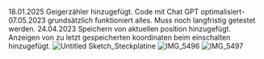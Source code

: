 18.01.2025 Geigerzähler hinzugefügt. Code mit Chat GPT optimalisiert-
07.05.2023 grundsätzlich funktioniert alles. Muss noch langfristig getestet werden.
24.04.2023 Speichern von aktuellen position hinzugefügt. Anzeigen von zu letzt gespeicherten koordinaten beim einschalten hinzugefügt.
![Untitled Sketch_Steckplatine](https://user-images.githubusercontent.com/129496325/236701310-64b7bcac-2b3b-428f-8c4e-ac6eed3166f1.jpg)
![IMG_5496](https://github.com/user-attachments/assets/5253a769-367c-4704-83bc-04dcf27a1620)
![IMG_5497](https://github.com/user-attachments/assets/83e35c66-0035-4841-9188-358ffbf0b715)







